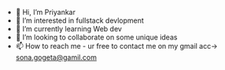 - 👋 Hi, I’m Priyankar
- 👀 I’m interested in fullstack devlopment
- 🌱 I’m currently learning Web dev 
- 💞️ I’m looking to collaborate on some unique ideas
- 📫 How to reach me - ur free to contact me on my gmail acc-> sona.gogeta@gamil.com 

<!---
Sushitrashhhh/Sushitrashhhh is a ✨ special ✨ repository because its `README.md` (this file) appears on your GitHub profile.
You can click the Preview link to take a look at your changes.
--->
